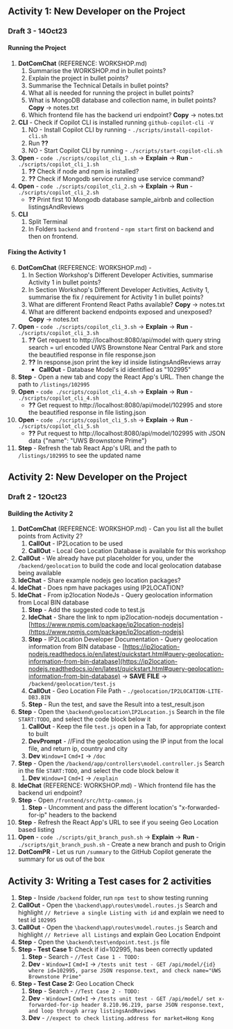 ## Activity 1: New Developer on the Project 

### Draft 3 - 14Oct23
#### Running the Project
1. **DotComChat** (REFERENCE: WORKSHOP.md)
    1. Summarise the WORKSHOP.md in bullet points?
    2. Explain the project in bullet points? 
    3. Summarise the Technical Details in bullet points? 
    4. What all is needed for running the project in bullet points?
    5. What is MongoDB database and collection name, in bullet points? **Copy** -> notes.txt
    6. Which frontend file has the backend uri endpoint? **Copy** -> notes.txt
2. **CLI** - Check if Copilot CLI is installed running `github-copilot-cli -V` 
    1. NO - Install Copilot CLI by running - `./scripts/install-copilot-cli.sh`
    2. Run **??**    
    3. NO - Start Copilot CLI by running - `./scripts/start-copilot-cli.sh`
3. **Open** - `code ./scripts/copilot_cli_1.sh` -> **Explain** -> **Run** - `./scripts/copilot_cli_1.sh`
    1. **??** Check if node and npm is installed?
    2. **??** Check if Mongodb service running use service command?
4. **Open** - `code ./scripts/copilot_cli_2.sh` -> **Explain** -> **Run** - `./scripts/copilot_cli_2.sh` 
    - **??** Print first 10 Mongodb database sample_airbnb and collection listingsAndReviews
5. **CLI**
    1. Split Terminal
    2. In Folders `backend` and `frontend` - `npm start` first on backend and then on frontend. 

#### Fixing the Activity 1
6.  **DotComChat** (REFERENCE: WORKSHOP.md) -
    1. In Section Workshop's Different Developer Activities, summarise Activity 1 in bullet points?
    2. In Section Workshop's Different Developer Activities, Activity 1, summarise the fix / requirement for Activity 1 in bullet points?
    3. What are different Frontend React Paths available? **Copy** -> notes.txt
    4. What are different backend endpoints exposed and unexposed? **Copy** -> notes.txt
8. **Open** - `code ./scripts/copilot_cli_3.sh` -> **Explain** -> **Run** - `./scripts/copilot_cli_3.sh`
    1.  **??** Get request to http://localhost:8080/api/model with query string search = url encoded UWS Brownstone Near Central Park and store the beautified response in file response.json
    2. **??** In response.json print the key id inside listingsAndReviews array
        - **CallOut** - Database Model's id identified as "102995"
9. **Step** - Open a new tab and copy the React App's URL. Then change the path to `/listings/102995`
10. **Open** - `code ./scripts/copilot_cli_4.sh` -> **Explain** -> **Run** - `./scripts/copilot_cli_4.sh`
    - **??** Get request to http://localhost:8080/api/model/102995 and store the beautified response in file listing.json
12. **Open** - `code ./scripts/copilot_cli_5.sh` -> **Explain** -> **Run** - `./scripts/copilot_cli_5.sh`
    - **??** Put request to http://localhost:8080/api/model/102995 with JSON data {"name": "UWS Brownstone Prime"}
14. **Step** - Refresh the tab React App's URL and the path to `/listings/102995` to see the updated name

## Activity 2: New Developer on the Project

### Draft 2 - 12Oct23
#### Building the Activity 2
1.  **DotComChat** (REFERENCE: WORKSHOP.md) - Can you list all the bullet points from Activity 2?
    1. **CallOut** - IP2Location to be used
    2. **CallOut** - Local Geo Location Database is available for this workshop
2. **CallOut** - We already have put placeholder for you, under the `/backend/geolocation` to build the code and local geolocation database being available
3. **IdeChat** - Share example nodejs geo location packages?
4. **IdeChat** - Does npm have packages using IP2LOCATION?
5. **IdeChat** - From ip2location NodeJs - Query geolocation information from Local BIN database
    1. **Step** - Add the suggested code to test.js
    2. **IdeChat** - Share the link to npm ip2location-nodejs documentation - [https://www.npmjs.com/package/ip2location-nodejs](https://www.npmjs.com/package/ip2location-nodejs)
    3. **Step** - IP2Location Developer Documentation - Query geolocation information from BIN database - [https://ip2location-nodejs.readthedocs.io/en/latest/quickstart.html#query-geolocation-information-from-bin-database](https://ip2location-nodejs.readthedocs.io/en/latest/quickstart.html#query-geolocation-information-from-bin-database) -> **SAVE FILE** -> `/backend/geolocation/test.js`
    4. **CallOut** - Geo Location File Path - `./geolocation/IP2LOCATION-LITE-DB3.BIN`
    5. **Step** - Run the test, and save the Result into a test_result.json
6. **Step** - Open the `\backend\geolocation\IP2Location.js` Search in the file `START:TODO`, and select the code block below it
    1. **CallOut** - Keep the file `test.js` open in a Tab, for appropriate context to built 
    2. **DevPrompt** - //Find the geolocation using the IP input from the local file, and return ip, country and city
    3. **Dev** `Window+I` `Cmd+I` -> `/doc`
7. **Step** - Open the `/backend/app/controllers\model.controller.js` Search in the file `START:TODO`, and select the code block below it
    1. **Dev** `Window+I` `Cmd+I` -> `/explain`
8. **IdeChat** (REFERENCE: WORKSHOP.md) - Which frontend file has the backend uri endpoint?
9. **Step** - Open `/frontend/src/http-common.js`
    1. **Step** - Uncomment and pass the different location's "x-forwarded-for-ip" headers to the backend
10. **Step** - Refresh the React App's URL to see if you seeing Geo Location based listing
11. **Open** - `code ./scripts/git_branch_push.sh` -> **Explain** -> **Run** - `./scripts/git_branch_push.sh` - Create a new branch and push to Origin
12. **DotComPR** - Let us run `/summary` to the GitHub Copilot generate the summary for us out of the box

## Activity 3: Writing a Test cases for 2 activities
1. **Step** -  Inside `/backend` folder, run `npm test` to show testing running
2. **CallOut** - Open the `\backend\app\routes\model.routes.js` Search and highlight `// Retrieve a single Listing with id` and explain we need to test id `102995`
3. **CallOut** - Open the `\backend\app\routes\model.routes.js` Search and highlight `// Retrieve all Listings` and explain Geo Location Endpoint
4. **Step** - Open the `\backend\test\endpoint.test.js` file 
5. **Step - Test Case 1:** Check if id=102995, has been correctly updated
    1. **Step** -  Search - `//Test Case 1 - TODO:`
    2. **Dev** - `Window+I` `Cmd+I` -> `/tests unit test - GET /api/model/{id} where id=102995, parse JSON response.text, and check name="UWS Brownstone Prime"`
6. **Step - Test Case 2:** Geo Location Check
    1. **Step** - Search - `//Test Case 2 - TODO:`
    2. **Dev** - `Window+I` `Cmd+I` -> `/tests unit test - GET /api/model/ set x-forwarded-for-ip header 8.210.96.219, parse JSON response.text, and loop through array listingsAndReviews`
    3. **Dev** - `//expect to check listing.address for market=Hong Kong`

